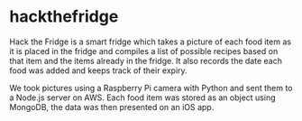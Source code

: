 # hackthefridge

Hack the Fridge is a smart fridge which takes a picture of each food item as it is placed in the fridge and compiles a list of possible recipes based on that item and the items already in the fridge. It also records the date each food was added and keeps track of their expiry.

We took pictures using a Raspberry Pi camera with Python and sent them to a Node.js server on AWS. Each food item was stored as an object using MongoDB, the data was then presented on an iOS app.


